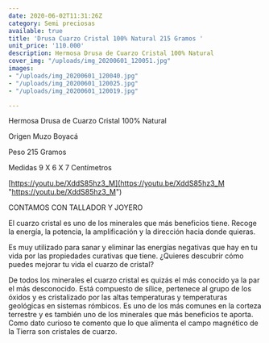 ```yaml
---
date: 2020-06-02T11:31:26Z
category: Semi preciosas
available: true
title: 'Drusa Cuarzo Cristal 100% Natural 215 Gramos '
unit_price: '110.000'
description: Hermosa Drusa de Cuarzo Cristal 100% Natural
cover_img: "/uploads/img_20200601_120051.jpg"
images:
- "/uploads/img_20200601_120040.jpg"
- "/uploads/img_20200601_120025.jpg"
- "/uploads/img_20200601_120019.jpg"

---
```

Hermosa Drusa de Cuarzo Cristal 100% Natural

Origen Muzo Boyacá 

Peso 215 Gramos 

Medidas 9 X 6 X 7 Centímetros 

[https://youtu.be/XddS85hz3_M](https://youtu.be/XddS85hz3_M "https://youtu.be/XddS85hz3_M")

CONTAMOS CON TALLADOR Y JOYERO 

El cuarzo cristal es uno de los minerales que más beneficios tiene. Recoge la energía, la potencia, la amplificación y la dirección hacia donde quieras.

Es muy utilizado para sanar y eliminar las energías negativas que hay en tu vida por las propiedades curativas que tiene. ¿Quieres descubrir cómo puedes mejorar tu vida el cuarzo de cristal?

De todos los minerales el cuarzo cristal es quizás el más conocido ya la par el más desconocido. Está compuesto de sílice, pertenece al grupo de los óxidos y es cristalizado por las altas temperaturas y temperaturas geológicas en sistemas rómbicos. Es uno de los más comunes en la corteza terrestre y es también uno de los minerales que más beneficios te aporta. Como dato curioso te comento que lo que alimenta el campo magnético de la Tierra son cristales de cuarzo.